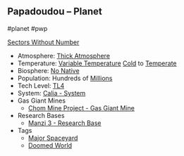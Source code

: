 ## Papadoudou &ndash; Planet

#planet #pwp

[Sectors Without Number](https://sectorswithoutnumber.com/sector/bfDcBzTtgpeyLUfwzjio/planet/zYW1SmXWp3K71RKXjLfc)

- Atmosphere: [Thick Atmosphere](STARS%20WITHOUT%20NUMBER,%20FREE%20EDITION%20-%20obsidian.md#Thick%20Atmosphere)
- Temperature: [Variable Temperature](STARS%20WITHOUT%20NUMBER,%20FREE%20EDITION%20-%20obsidian.md#Variable%20Temperature.md) [Cold](STARS%20WITHOUT%20NUMBER,%20FREE%20EDITION%20-%20obsidian.md#Cold) to [Temperate](STARS%20WITHOUT%20NUMBER,%20FREE%20EDITION%20-%20obsidian.md#Temperate)
- Biosphere: [No Native](STARS%20WITHOUT%20NUMBER,%20FREE%20EDITION%20-%20obsidian.md#No%20Native)
- Population: Hundreds of [Millions](STARS%20WITHOUT%20NUMBER,%20FREE%20EDITION%20-%20obsidian.md#Millions)
- Tech Level: [TL4](STARS%20WITHOUT%20NUMBER,%20FREE%20EDITION%20-%20obsidian.md#TL4)
- System: [Calia - System](STARS%20WITHOUT%20NUMBER,%20FREE%20EDITION%20-%20obsidian.md#PiratesWithoutPlunder/Calia%20-%20System)
- Gas Giant Mines
   - [Chom Mine Project - Gas Giant Mine](STARS%20WITHOUT%20NUMBER,%20FREE%20EDITION%20-%20obsidian.md#PiratesWithoutPlunder/Chom%20Mine%20Project%20-%20Gas%20Giant%20Mine)
- Research Bases
   - [Manzi 3 - Research Base](STARS%20WITHOUT%20NUMBER,%20FREE%20EDITION%20-%20obsidian.md#PiratesWithoutPlunder/Manzi%203%20-%20Research%20Base)
- Tags
   - [Major Spaceyard](STARS%20WITHOUT%20NUMBER,%20FREE%20EDITION%20-%20obsidian.md#Major%20Spaceyard)
   - [Doomed World](STARS%20WITHOUT%20NUMBER,%20FREE%20EDITION%20-%20obsidian.md#Doomed%20World)

